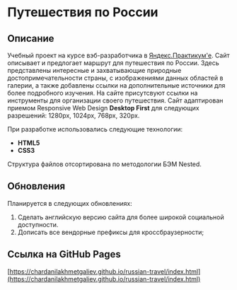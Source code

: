 # Путешествия по России
## Описание
Учебный проект на курсе вэб-разработчика в [Яндекс.Практикум'е](https://practicum.yandex.ru/profile/web/). Сайт описывает и предлогает маршрут для путешествия по России. Здесь представлены интересные и захватывающие природные достопримечательности страны, с изображениями данных областей в галерии, а также добавлены ссылки на дополнительные источники для более подробного изучения. На сайте присутсвуют ссылки на инструменты для организации своего путешествия.
Сайт адаптирован приемом Responsive Web Design **Desktop First** для следующих разрешений: 1280px, 1024px, 768px, 320px.

При разработке использовались следующие технологии:
* **HTML5**
* **CSS3**

Структура файлов отсортирована по методологии БЭМ Nested.

## Обновления
Планируется в следующих обновлениях:
1. Сделать английскую версию сайта для более широкой социальной доступности.
2. Дописать все вендорные префиксы для кроссбраузерности;

## Ссылка на GitHub Pages
[https://chardanilakhmetgaliev.github.io/russian-travel/index.html](https://chardanilakhmetgaliev.github.io/russian-travel/index.html)
